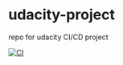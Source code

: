# udacity-project
repo for udacity CI/CD project

[![CI](https://github.com/heckofagator/udacity-project/actions/workflows/main.yml/badge.svg)](https://github.com/heckofagator/udacity-project/actions/workflows/main.yml)

